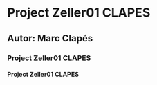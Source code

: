 # Project Zeller01 CLAPES
## Autor: Marc Clapés
### Project Zeller01 CLAPES
#### Project Zeller01 CLAPES
